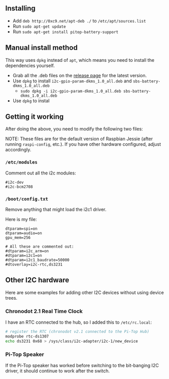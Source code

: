 ## Installing

 - Add `deb http://0xc9.net/apt-deb ./` to `/etc/apt/sources.list`
 - Run `sudo apt-get update`
 - Run `sudo apt-get install pitop-battery-support`

## Manual install method

This way uses `dpkg` instead of `apt`, which means you need to install
the dependencies yourself.

 - Grab all the .deb files on the
   [release page](https://github.com/bcnjr5/linux-pitop-battery/releases)
   for the latest version.
 - Use `dpkg` to install `i2c-gpio-param-dkms_1.0_all.deb` and
   `sbs-battery-dkms_1.0_all.deb`
   * `sudo dpkg -i i2c-gpio-param-dkms_1.0_all.deb sbs-battery-dkms_1.0_all.deb`
 - Use `dpkg` to instal

## Getting it working

After doing the above, you need to modify the following two files:

NOTE:
These files are for the default version of Raspbian Jessie (after running
`raspi-config`, etc.).
If you have other hardware configured, adjust accordingly.

### `/etc/modules`

Comment out all the i2c modules:

```
#i2c-dev
#i2c-bcm2708
```

### `/boot/config.txt`

Remove anything that might load the i2c1 driver.

Here is my file:

```
dtparam=spi=on
dtparam=audio=on
gpu_mem=256

# All these are commented out:
#dtparam=i2c_arm=on
#dtparam=i2c1=on
#dtparam=i2c1_baudrate=50000
#dtoverlay=i2c-rtc,ds3231
```

## Other I2C hardware

Here are some examples for adding other I2C devices without using
device trees.

### Chronodot 2.1 Real Time Clock

I have an RTC connected to the hub, so I added this to `/etc/rc.local`:

```sh
# register the RTC (chronodot v2.1 connected to the Pi-Top Hub)
modprobe rtc-ds1307
echo ds3231 0x68 > /sys/class/i2c-adapter/i2c-1/new_device
```

### Pi-Top Speaker

If the Pi-Top speaker has worked before switching to the bit-banging
I2C driver, it should continue to work after the switch.
